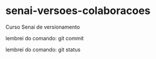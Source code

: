 # senai-versoes-colaboracoes
Curso Senai de versionamento

lembrei do comando: git commit

lembrei do comando: git status

